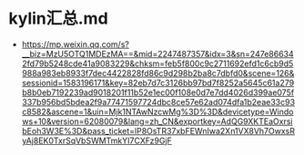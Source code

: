 #  kylin汇总.md
*	https://mp.weixin.qq.com/s?__biz=MzU5OTQ1MDEzMA==&mid=2247487357&idx=3&sn=247e866342fd79b5248cde41a9083229&chksm=feb5f800c9c2711692efd1c6cb9d5988a983eb8933f7dec4422828fd86c9d298b2ba8c7dbfd0&scene=126&sessionid=1583196171&key=82eb7d7c3126bb97bd7f8252a5645c61a279b8b0eb7192239ad9018201f11b52e1ec00f108e0d7e7dd4026d399ae075f337b956bd5bdea2f9a77471597724dbc8ce57e62ad074dfa1b2eae33c93c8582&ascene=1&uin=Mjk1NTAwNzcwMg%3D%3D&devicetype=Windows+10&version=62080079&lang=zh_CN&exportkey=AdQG9XKTEaOxrsibEoh3W3E%3D&pass_ticket=lP8OsTR37xbFEWnIwa2Xn1VX8Vh7OwxsRyAj8EK0TxrSqVbSWMTmkYI7CXFz9GjF